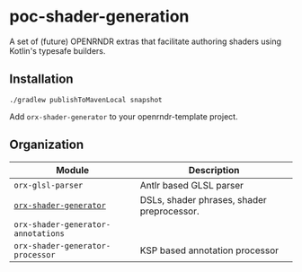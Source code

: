 # poc-shader-generation

A set of (future) OPENRNDR extras that facilitate authoring shaders using Kotlin's typesafe builders.

## Installation

```shell
./gradlew publishToMavenLocal snapshot
```

Add `orx-shader-generator` to your openrndr-template project.

## Organization

Module                             | Description
-----------------------------------|-----------------
`orx-glsl-parser`                  | Antlr based GLSL parser
[`orx-shader-generator`](orx-shader-generator/README.md)             | DSLs, shader phrases, shader preprocessor.
`orx-shader-generator-annotations` | 
`orx-shader-generator-processor`   | KSP based annotation processor
